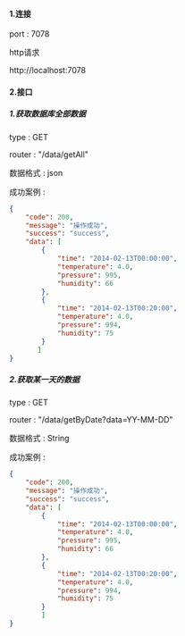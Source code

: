 #### 1.连接

port : 7078

http请求

http://localhost:7078

#### 2.接口

##### 1.获取数据库全部数据

type : GET

router : "/data/getAll"

数据格式 : json

成功案例 :

```json
{
    "code": 200,
    "message": "操作成功",
    "success": "success",
    "data": [
        {
            "time": "2014-02-13T00:00:00",
            "temperature": 4.0,
            "pressure": 995,
            "humidity": 66
        },
        {
            "time": "2014-02-13T00:20:00",
            "temperature": 4.0,
            "pressure": 994,
            "humidity": 75
        }
       ]
}
```

##### 2.获取某一天的数据

type : GET

router : "/data/getByDate?data=YY-MM-DD"

数据格式 : String

成功案例 :

```json
{
    "code": 200,
    "message": "操作成功",
    "success": "success",
    "data": [
        {
            "time": "2014-02-13T00:00:00",
            "temperature": 4.0,
            "pressure": 995,
            "humidity": 66
        },
        {
            "time": "2014-02-13T00:20:00",
            "temperature": 4.0,
            "pressure": 994,
            "humidity": 75
        }
        ]
}
```



